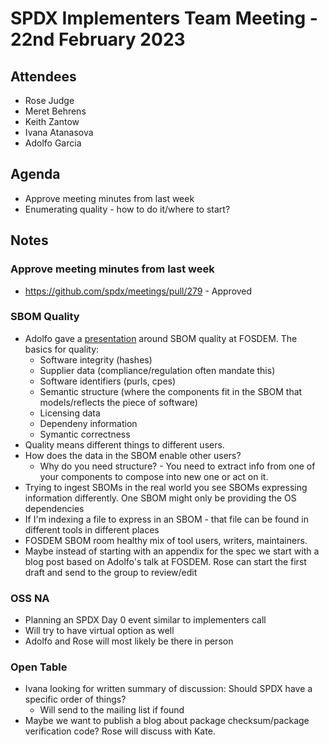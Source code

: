 # SPDX Implementers Team Meeting - 22nd February 2023

## Attendees
* Rose Judge
* Meret Behrens
* Keith Zantow
* Ivana Atanasova
* Adolfo Garcia

## Agenda
* Approve meeting minutes from last week
* Enumerating quality - how to do it/where to start?

## Notes
### Approve meeting minutes from last week
*  https://github.com/spdx/meetings/pull/279  - Approved

### SBOM Quality
* Adolfo gave a [presentation](https://fosdem.org/2023/schedule/event/sbom_key_ingredients/) around SBOM quality at FOSDEM. The basics for quality:
  * Software integrity (hashes)
  * Supplier data (compliance/regulation often mandate this)
  * Software identifiers (purls, cpes)
  * Semantic structure (where the components fit in the SBOM that models/reflects the piece of software)
  * Licensing data
  * Dependeny information
  * Symantic correctness 
* Quality means different things to different users.
* How does the data in the SBOM enable other users?
  * Why do you need structure? - You need to extract info from one of your components to compose into new one or act on it.
* Trying to ingest SBOMs in the real world you see SBOMs expressing information differently. One SBOM might only be providing the OS dependencies
* If I'm indexing a file to express in an SBOM - that file can be found in different tools in different places
* FOSDEM SBOM room healthy mix of tool users, writers, maintainers. 
* Maybe instead of starting with an appendix for the spec we start with a blog post based on Adolfo's talk at FOSDEM. Rose can start the first draft and send to the group to review/edit

### OSS NA
* Planning an SPDX Day 0 event similar to implementers call
* Will try to have virtual option as well
* Adolfo and Rose will most likely be there in person

### Open Table
* Ivana looking for written summary of discussion: Should SPDX have a specific order of things?
  * Will send to the mailing list if found
* Maybe we want to publish a blog about package checksum/package verification code? Rose will discuss with Kate.
